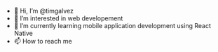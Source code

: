 - 👋 Hi, I’m @timgalvez
- 👀 I’m interested in web developement
- 🌱 I’m currently learning mobile application development using React Native
- 📫 How to reach me 

<!---
timgalvez/timgalvez is a ✨ special ✨ repository because its `README.md` (this file) appears on your GitHub profile.
You can click the Preview link to take a look at your changes.
--->
